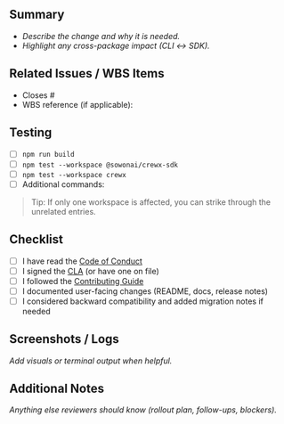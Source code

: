## Summary
- _Describe the change and why it is needed._
- _Highlight any cross-package impact (CLI ↔ SDK)._ 

## Related Issues / WBS Items
- Closes #
- WBS reference (if applicable):

## Testing
- [ ] `npm run build`
- [ ] `npm test --workspace @sowonai/crewx-sdk`
- [ ] `npm test --workspace crewx`
- [ ] Additional commands: <!-- e.g. npm run lint -->

> Tip: If only one workspace is affected, you can strike through the unrelated entries.

## Checklist
- [ ] I have read the [Code of Conduct](../CODE_OF_CONDUCT.md)
- [ ] I signed the [CLA](../docs/CLA.md) (or have one on file)
- [ ] I followed the [Contributing Guide](../CONTRIBUTING.md)
- [ ] I documented user-facing changes (README, docs, release notes)
- [ ] I considered backward compatibility and added migration notes if needed

## Screenshots / Logs
_Add visuals or terminal output when helpful._

## Additional Notes
_Anything else reviewers should know (rollout plan, follow-ups, blockers)._ 
